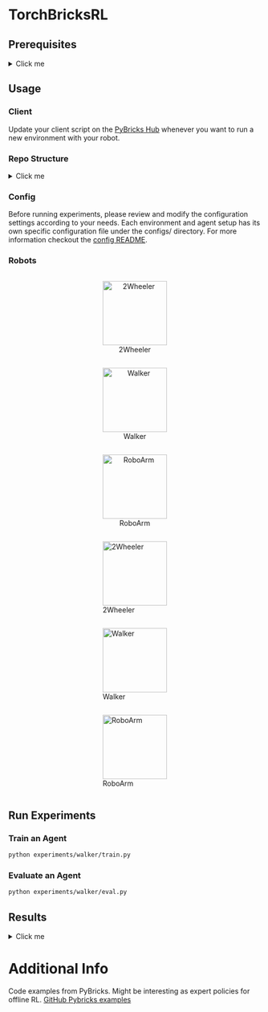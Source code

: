 # TorchBricksRL

## Prerequisites
<details>
  <summary>Click me</summary>

### Enable web Bluetooth on chrome

 1. Go to "chrome://flags/" 
 2. enable "Experimental Web Platform features"
 3. restart chrome
 4. Use beta.pybricks.com to edit and upload the client scripts for each environment

### Environment Setup

1. **Create a Conda environment:**
   ```bash
   conda create --name torchbricksrl python=3.8
    ```
2. **Activate the environment:**
   ```bash
   conda activate torchbricksrl
    ```
3. **Install PyTorch:**
   ```bash
   pip3 install torch torchvision torchaudio --index-url https://download.pytorch.org/whl/cu118

    ```
4. **Install additional packages:**
   ```bash
   pip install -r requirements.txt
    ```
</details>

## Usage
### Client 
Update your client script on the [PyBricks Hub](https://beta.pybricks.com/) whenever you want to run a new environment with your robot.

### Repo Structure
<details>
  <summary>Click me</summary>

```
project_root/
│
├── configs/                    # Centralized configuration directory
│   ├── config.yaml             # Base config
│   ├── env/                    # Environment and task specific configs
|   |   ├── runaway-v0.yaml
|   |   ├── spinning_v0.yaml
|   |   ├── walker-v0.yaml
|   |   ├── walker_sim-v0.yaml
|   |   ├── roboarm-v0.yaml
|   |   ├── roboarm_sim-v0.yaml
|   |   └── roboarm_mixed-v0.yaml  
│   └── agent/                   # Agent specific configs
|       ├── sac.yaml
|       ├── td3.yaml
|       └── droq.yaml
│   
├── experiments/                # Experiments directory
│   ├── 2wheeler/               # 2wheeler robot specific experiments
|   |   ├── train.py
|   |   └── eval.py  
│   ├── walker/                 # Walker robot specific experiments
|   |   ├── train.py
|   |   └── eval.py  
│   └── roboarm/                # Roboarm specific experiments
|       ├── train.py
|       └── eval.py  
│
├── environments/               # Environments directory
│   ├── __init__.py
│   ├── base/                   # Base environment class
|   |   ├── base_env.py
|   |   └── PybricksHubClass.py # For Async-Communication with the robot
│   ├── runaway_v0.py           # Environment for the 2wheeler robot
|   |   ├── client.py
|   |   └── Env.py  
│   ├── walker_v0.py            # Environment for the walker
|   |   ├── client.py
|   |   └── Env.py
│   └── ...
│
├── src/                     # Source code for common utilities, robot models, etc.
│   ├── __init__.py
│   ├── utils/
│   ├── agents/
|   |   ├── sac.py
|   |   └── td3.py
│   └── networks/
|       └── ...
│
└── tests/                   # Unit tests and integration tests
    ├── ...

```
</details>

### Config
Before running experiments, please review and modify the configuration settings according to your needs. Each environment and agent setup has its own specific configuration file under the configs/ directory. For more information checkout the [config README](conf/README.md).


### Robots

<div style="display: flex; flex-direction: column; align-items: center;">
    <figure style="text-align: center;">
        <img src="https://drive.google.com/uc?export=view&id=1IxqQ1VZchPZMNXyZnTULuNy53-LMYT6W" width="128" height="128" alt="2Wheeler">
        <figcaption style="text-align: center;">2Wheeler</figcaption>
    </figure>
    <figure style="text-align: center;">
        <img src="https://drive.google.com/uc?export=view&id=1ImR0f1UNjC4sUHXWWg_D06eukrh-doW9" width="128" height="128" alt="Walker">
        <figcaption style="text-align: center;">Walker</figcaption>
    </figure>
    <figure style="text-align: center;">
        <img src="https://drive.google.com/uc?export=view&id=1IYCJrl5rZBvOb6xKwbSUZqYrVwKjCpJH" width="128" height="128" alt="RoboArm">
        <figcaption style="text-align: center;">RoboArm</figcaption>
    </figure>
</div>

<div style="display: flex; flex-direction: column; align-items: center;">
    <figure>
        <img src="https://drive.google.com/uc?id=1IxqQ1VZchPZMNXyZnTULuNy53-LMYT6W" width="128" height="128" alt="2Wheeler">
        <figcaption>2Wheeler</figcaption>
    </figure>
    <figure>
        <img src="https://drive.google.com/uc?id=1ImR0f1UNjC4sUHXWWg_D06eukrh-doW9" width="128" height="128" alt="Walker">
        <figcaption>Walker</figcaption>
    </figure>
    <figure>
        <img src="https://drive.google.com/uc?id=1IYCJrl5rZBvOb6xKwbSUZqYrVwKjCpJH" width="128" height="128" alt="RoboArm">
        <figcaption>RoboArm</figcaption>
    </figure>
</div>



## Run Experiments
### Train an Agent

   ```bash
   python experiments/walker/train.py
   ```

### Evaluate an Agent
   ```bash
   python experiments/walker/eval.py
   ```

## Results
<details>
  <summary>Click me</summary>

### 2Wheeler Results:

<img src="https://drive.google.com/uc?export=view&id=1U2s_zKFJyHdb1EnetHSpmB7DHs9Tz-vG" width="500" height="300" alt="2Wheeler Results">

### Walker Results:

<img src="https://drive.google.com/uc?export=view&id=19ygYa7gBj8WBzn4ZwXc6007hyBDqTwJ6" width="500" height="300" alt="Walker Results">

### RoboArm Results:

<img src="https://drive.google.com/uc?export=view&id=1Qow1VICXMv25gMSP4Kt-fW37Kxl6rOWi" width="500" height="300" alt="RoboArm Results">

<img src="https://drive.google.com/uc?export=view&id=1d58vv2JNNP1U1x_oh8uz93wH8WKj3F4k" width="500" height="300" alt="RoboArm Mixed Results">

</details>



# Additional Info
Code examples from PyBricks. Might be interesting as expert policies for offline RL. [GitHub Pybricks examples](https://github.com/pybricks/pybricks-projects/blob/master/sets/mindstorms-robot-inventor/main-models/gelo/gelo_basic.py)

